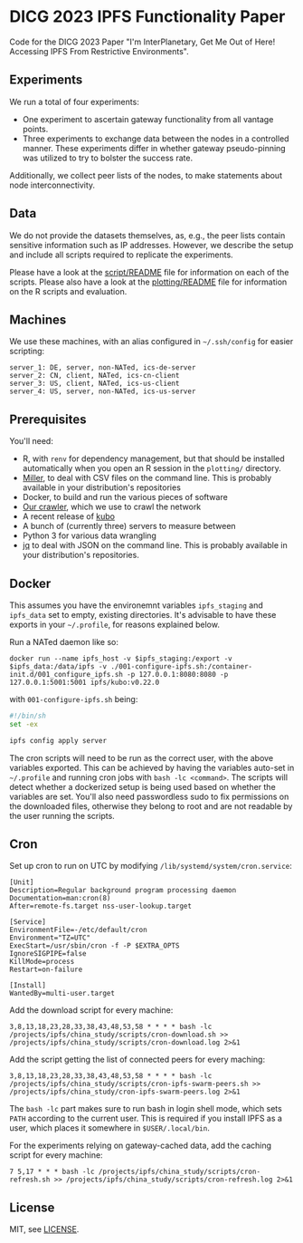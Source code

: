 # DICG 2023 IPFS Functionality Paper

Code for the DICG 2023 Paper "I'm InterPlanetary, Get Me Out of Here! Accessing IPFS From Restrictive Environments".

## Experiments

We run a total of four experiments:
- One experiment to ascertain gateway functionality from all vantage points.
- Three experiments to exchange data between the nodes in a controlled manner.
  These experiments differ in whether gateway pseudo-pinning was utilized to try to bolster the success rate.

Additionally, we collect peer lists of the nodes, to make statements about node interconnectivity.

## Data

We do not provide the datasets themselves, as, e.g., the peer lists contain sensitive information such as IP addresses.
However, we describe the setup and include all scripts required to replicate the experiments.

Please have a look at the [script/README](scripts/README.md) file for information on each of the scripts.
Please also have a look at the [plotting/README](plotting/README.md) file for information on the R scripts and evaluation.

## Machines

We use these machines, with an alias configured in `~/.ssh/config` for easier scripting:

```
server_1: DE, server, non-NATed, ics-de-server
server_2: CN, client, NATed, ics-cn-client
server_3: US, client, NATed, ics-us-client
server_4: US, server, non-NATed, ics-us-server
```

## Prerequisites

You'll need:
- R, with `renv` for dependency management, but that should be installed automatically when you open an R session in the `plotting/` directory.
- [Miller](https://github.com/johnkerl/miller/), to deal with CSV files on the command line.
    This is probably available in your distribution's repositories
- Docker, to build and run the various pieces of software
- [Our crawler](https://github.com/trudi-group/ipfs-crawler), which we use to crawl the network
- A recent release of [kubo](https://github.com/ipfs/kubo)
- A bunch of (currently three) servers to measure between
- Python 3 for various data wrangling
- [jq](https://jqlang.github.io/jq/) to deal with JSON on the command line.
    This is probably available in your distribution's repositories.

## Docker

This assumes you have the environemnt variables `ipfs_staging` and `ipfs_data` set to empty, existing directories.
It's advisable to have these exports in your `~/.profile`, for reasons explained below.

Run a NATed daemon like so:
```
docker run --name ipfs_host -v $ipfs_staging:/export -v $ipfs_data:/data/ipfs -v ./001-configure-ipfs.sh:/container-init.d/001_configure_ipfs.sh -p 127.0.0.1:8080:8080 -p 127.0.0.1:5001:5001 ipfs/kubo:v0.22.0
```

with `001-configure-ipfs.sh` being:
```sh
#!/bin/sh
set -ex

ipfs config apply server
```

The cron scripts will need to be run as the correct user, with the above variables exported.
This can be achieved by having the variables auto-set in `~/.profile` and running cron jobs with `bash -lc <command>`.
The scripts will detect whether a dockerized setup is being used based on whether the variables are set.
You'll also need passwordless sudo to fix permissions on the downloaded files, otherwise they belong to root and are not readable by the user running the scripts.

## Cron

Set up cron to run on UTC by modifying `/lib/systemd/system/cron.service`:
```
[Unit]
Description=Regular background program processing daemon
Documentation=man:cron(8)
After=remote-fs.target nss-user-lookup.target

[Service]
EnvironmentFile=-/etc/default/cron
Environment="TZ=UTC"
ExecStart=/usr/sbin/cron -f -P $EXTRA_OPTS
IgnoreSIGPIPE=false
KillMode=process
Restart=on-failure

[Install]
WantedBy=multi-user.target
```

Add the download script for every machine:
```
3,8,13,18,23,28,33,38,43,48,53,58 * * * * bash -lc /projects/ipfs/china_study/scripts/cron-download.sh >> /projects/ipfs/china_study/scripts/cron-download.log 2>&1
```

Add the script getting the list of connected peers for every maching:
```
3,8,13,18,23,28,33,38,43,48,53,58 * * * * bash -lc /projects/ipfs/china_study/scripts/cron-ipfs-swarm-peers.sh >> /projects/ipfs/china_study/cron-ipfs-swarm-peers.log 2>&1
```

The `bash -lc` part makes sure to run bash in login shell mode, which sets `PATH` according to the current user.
This is required if you install IPFS as a user, which places it somewhere in `$USER/.local/bin`.

For the experiments relying on gateway-cached data, add the caching script for every machine:
```
7 5,17 * * * bash -lc /projects/ipfs/china_study/scripts/cron-refresh.sh >> /projects/ipfs/china_study/scripts/cron-refresh.log 2>&1
```

## License

MIT, see [LICENSE](LICENSE).
